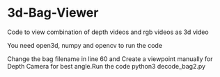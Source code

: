 # 3d-Bag-Viewer
Code to view  combination of depth videos and rgb videos as 3d video


You need open3d, numpy and  opencv to run the code

Change the bag filename in line 60 and Create a viewpoint manually for Depth Camera for best angle.Run the code python3 decode_bag2.py
